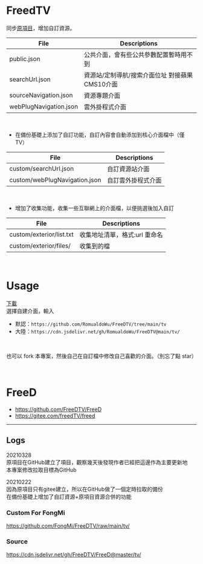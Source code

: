 # FreedTV

同步[原項目](https://github.com/FreeDTV/FreeD)，增加自訂資源。<br>

File | Descriptions 
-- | -- 
public.json | 公共介面，會有些公共參數配置暫時用不到
searchUrl.json | 資源站/定制導航/搜索介面位址 對接蘋果CMS10介面
sourceNavigation.json | 資源專題介面
webPlugNavigation.json | 雲外掛程式介面

<br>

- 在備份基礎上添加了自訂功能，自訂內容會自動添加到核心介面檔中（僅 TV） <br>

File | Descriptions 
-- | -- 
custom/searchUrl.json | 自訂資源站介面
custom/webPlugNavigation.json | 自訂雲外掛程式介面

<br>

- 增加了收集功能，收集一些互聯網上的介面檔，以便挑選後加入自訂 <br>

File | Descriptions 
-- | -- 
custom/exterior/list.txt | 收集地址清單，格式:url 重命名
custom/exterior/files/ | 收集到的檔

<br>

# Usage

[下載](https://wwi.lanzous.com/b025mpw7e) <br>
選擇自建介面，輸入 
- 默認：`https://github.com/RomualdoWu/FreeDTV/tree/main/tv`
- 大陸：`https://cdn.jsdelivr.net/gh/RomualdoWu/FreeDTV@main/tv/`

<br>

也可以 fork 本專案，然後自己在自訂檔中修改自己喜歡的介面。（別忘了點 star）

<br>

# FreeD

- https://github.com/FreeDTV/FreeD
- https://gitee.com/freedTV/freed

---

## Logs

20210328 <br>
原項目在GitHub建立了項目，觀察幾天後發現作者已經把這邊作為主要更新地 <br>
本專案修改拉取目標為GitHub

20210222 <br>
因為原項目只有gitee建立，所以在GitHub做了一個定時拉取的備份 <br>
在備份基礎上增加了自訂資源+原項目資源合併的功能

### Custom For FongMi
https://github.com/FongMi/FreeDTV/raw/main/tv/

### Source
https://cdn.jsdelivr.net/gh/FreeDTV/FreeD@master/tv/
